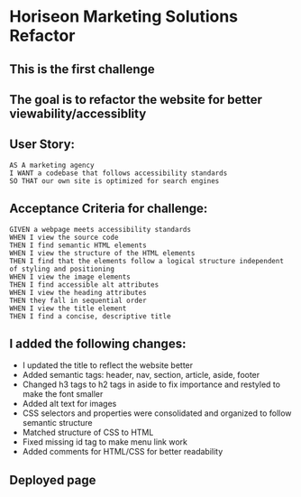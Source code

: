 # Horiseon Marketing Solutions Refactor

## This is the first challenge

## The goal is to refactor the website for better viewability/accessiblity

## User Story:

```
AS A marketing agency
I WANT a codebase that follows accessibility standards
SO THAT our own site is optimized for search engines
```

## Acceptance Criteria for challenge:

```
GIVEN a webpage meets accessibility standards
WHEN I view the source code
THEN I find semantic HTML elements
WHEN I view the structure of the HTML elements
THEN I find that the elements follow a logical structure independent of styling and positioning
WHEN I view the image elements
THEN I find accessible alt attributes
WHEN I view the heading attributes
THEN they fall in sequential order
WHEN I view the title element
THEN I find a concise, descriptive title
```

## I added the following changes:

- I updated the title to reflect the website better
- Added semantic tags: header, nav, section, article, aside, footer
- Changed h3 tags to h2 tags in aside to fix importance and restyled to make the font smaller
- Added alt text for images
- CSS selectors and properties were consolidated and organized to follow semantic structure
- Matched structure of CSS to HTML 
- Fixed missing id tag to make menu link work 
- Added comments for HTML/CSS for better readability



## Deployed page


